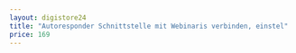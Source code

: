 ```yaml
---
layout: digistore24
title: "Autoresponder Schnittstelle mit Webinaris verbinden, einstel"
price: 169
---
```

